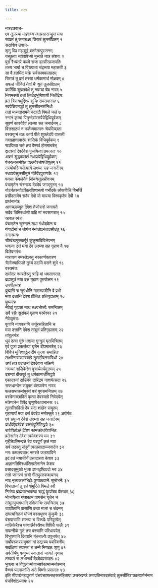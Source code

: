```yaml
---
title: ०२५

---
```

नारदउवाच-  
एवं तुलस्या माहात्म्यं त्वत्प्रसादाच्छ्रुतं मया  
सांप्रतं तु समाचक्ष्व त्रिरात्रं तुलसीव्रतम् १  
सदाशिव उवाच-  
शृणु विप्र महाबुद्धे व्रतमेतत्पुरातनम्  
यच्छ्रुत्वा सर्वपापेभ्यो मुच्यते नात्र संशयः २  
पुरा रैभ्यंतरे कल्पे राजा ह्यासीत्प्रजापतिः  
तस्य भार्या च विख्याता चंद्ररूपा महासती ३  
सा वै व्रतमिदं चक्रे सर्वकामफलप्रदम्  
त्रिरात्रं तु व्रतं तस्या धर्मकामार्थ मोक्षदम् ४  
सफलं जीवितं तेषां यैः श्रुतं तुलसीव्रतम्  
कार्तिके शुक्लपक्षे तु नवम्यां चैव नारद ५  
नियमस्थो व्रती तिष्ठेद्भूमिशायी जितेंद्रियः  
व्रतं त्रिरात्रमुद्दिश्य शुचिः संयतमानसः ६  
स्वपेन्नियमपूर्वं तु तुलसीवनसंनिधौ  
ततो मध्याह्नसमये नद्यादौ विमले जले ७  
स्नानं कृत्वा पितॄन्देवांस्तर्पयेद्विधिपूर्वकम्  
सुवर्णं कारयेद्देवं लक्ष्म्या सह जनार्दनम् ८  
वित्तशाठ्यं न कर्तव्यमात्मनः श्रेयमिच्छता  
वस्त्रयुग्मं ततः कार्यं पीते शुक्लेऽपि वाससी  
नवग्रहाणामारंभं शांतिकं विधिपूर्वकम् ९  
श्रपयित्वा चरुं तत्र वैष्णवं होममाचरेत्  
द्वादश्यां देवदेवेशं पूजयित्वा प्रयत्नतः १०  
अव्रणं शुद्धकलशं स्थापयेद्विधिपूर्वकम्  
पंचरत्नसमोपेतं पल्लवैश्चोषधीयुतम् ११  
तस्योपरिन्यसेत्पात्रे लक्ष्म्या सह जनार्दनम्  
स्थापयेत्तुलसीमूले मंत्रैर्वेदपुराणकैः १२  
पयसा केवलेनैव सिंचयेत्तुलसीवनम्  
पंचामृतेन संस्नाप्य देवदेवं जगद्गुरुम् १३  
योऽनंतरूपोऽखिलविश्वरूपो गर्भोदके लोकविधिं बिभर्त्ति  
प्रसीदतामेष सदेव देवो यो मायया विश्वकृदेष देवी १४  
प्रार्थनामंत्रः  
आगच्छाच्युत देवेश तेजोराशे जगत्पते  
सदैव तिमिरध्वंसी पाहि मां भवसागरात् १५  
आवाहनमंत्रः  
पंचामृतेन सुस्नानं तथा गंधोदकेन च  
गंगादीनां च तोयेन स्नातोऽनंतःप्रसीदतु १६  
स्नानमंत्रः  
श्रीखंडागुरुकर्पूरं कुंकुमादिविलेपनम्  
भक्त्या दत्तं मया देव लक्ष्म्या सह गृहाण वै १७  
विलेपनमंत्रः  
नारायण नमस्तेऽस्तु नरकार्णवतारण  
त्रैलोक्याधिपते तुभ्यं ददामि वसने शुभे १८  
वस्त्रमंत्रः  
दामोदर नमस्तेस्तु त्राहि मां भवसागरात्  
ब्रह्मसूत्रं मया दत्तं गृहाण पुरुषोत्तम १९  
उपवीतमंत्रः  
पुष्पाणि च सुगंधीनि मालत्यादीनि वै प्रभो  
मया दत्तानि देवेश प्रीतितः प्रतिगृह्यताम् २०  
पुष्पमंत्रः  
नैवेद्यं गृह्यतां नाथ भक्ष्यभोज्यैः समन्वितम्  
सर्वै रसैः सुसंपन्नं गृहाण परमेश्वर २१  
नैवेद्यमंत्रः  
पूगानि नागपत्राणि कर्पूरसहितानि च  
मया दत्तानि देवेश तांबूलं प्रतिगृह्यताम् २२  
तांबूलमंत्रः  
धूपं दत्वा गुरुं भक्त्या गुग्गुलं घृतमिश्रितम्  
एवं पूजा प्रकर्त्तव्या घृतेन दीपमाचरेत् २३  
विविधं मुनिशार्दूल दीपं कृत्वा समाहितः  
लक्ष्मीनारायणस्याग्रे तुलसीवनसन्निधौ २४  
अर्घं तत्र प्रदातव्यं देवदेवाय चक्रिणे  
नवम्यां नालिकेरेण पुत्रार्थमर्घमुत्तमम् २५  
दशम्यां बीजपूरं तु धर्मकामार्थसिद्धये  
एकादश्यां दाडिमेन दारिद्र्यं नाशयेत्सदा २६  
सप्तधान्येन संयुक्तं वंशपात्रेण नारद  
फलसप्तकसंयुक्तं पत्रं पूगसमन्वितम् २७  
वस्त्रेणाच्छादितं कृत्वा देवस्याग्रे निवेदयेत्  
मंत्रेणानेन विपेंद्र शृणुष्वैकाग्रमानसः २८  
तुलसीसहितो देव सदा शंखेन संयुतम्  
गृहाणार्घं मया दत्तं देवदेव नमोस्तुते २९ अर्घमंत्रः  
एवं संपूज्य देवेशं लक्ष्म्या सह जनार्दनम्  
प्रार्थयेद्देवदेवेशं व्रतसंपूर्तिसिद्धये ३०  
उपोषितोऽहं देवेश कामक्रोधविवर्जितः  
व्रतेनानेन देवेश त्वमेवशरणं मम ३१  
गृहीतेऽस्मिन्व्रते देव यदपूर्णं कृतं मया  
सर्वं तदस्तु संपूर्णं त्वत्प्रसादाज्जनार्दन ३२  
नमः कमलपत्राक्ष नमस्ते जलशायिने  
इदं व्रतं मयाचीर्णं प्रसादात्तव केशव ३३  
अज्ञानतिमिरध्वंसिन्व्रतेनानेन केशव  
प्रसादसुमुखो भूत्वा ज्ञानदृष्टिप्रदो भव ३४  
ततो जागरणं रात्रौ गीतपुस्तकवाचनम्  
नाद नृत्यकलाभिज्ञैः पुण्याख्यानैः सुभोभनैः ३५  
विभातायां तु शर्वर्यामुदिते विमले रवौ  
निमंत्र्य ब्राह्मणान्भक्त्या श्राद्धं कुर्याच्च वैष्णवम् ३६  
भोजयित्वा यथाकामं पायसेन घृतेन च  
तांबूलपुष्पगंधादि दक्षिणाभिः समन्वितम् ३७  
उपवीतानि वासांसि दत्वा मालां च चंदनम्  
दांपत्यत्रितयं भोज्यं वस्त्रभूषण कुंकुमैः ३८  
वंशपात्राणि शक्त्या च विरूढैः परिपूरयेत्  
नालिकेरैश्च पक्वान्नैर्वस्त्रैश्च विविधैः फलैः ३९  
सपत्नीकं गुरुं तत्र वस्त्राणि परिधापयेत्  
विभूषणानि दिव्यानि गंधमाल्यैः प्रपूजयेत् ४०  
सर्वोपस्करसंयुक्तां गां दद्याच्च पयस्विनीम्  
सदक्षिणां सवस्त्रां च तन्मे निगदतः शृणु ४१  
सर्वतीर्थेषु यत्पुण्यं स्नातानां जायते नृणाम्  
तत्फलं स लभेत्सर्वं देवदेवप्रसादतः ४२  
भुक्त्वा च विपुलान्भोगान्सर्वकामान्मनोरमान्  
वैष्णवं पदमाप्नोति अंते विष्णोः प्रसादतः ४३  
इति श्रीपाद्मेमहापुराणे पंचपंचाशत्सहस्रसंहितायां उत्तरखण्डे उमापतिनारदसंवादे तुलसीत्रिरात्रव्रतवर्णनंनाम पंचविंशोऽध्यायः २५